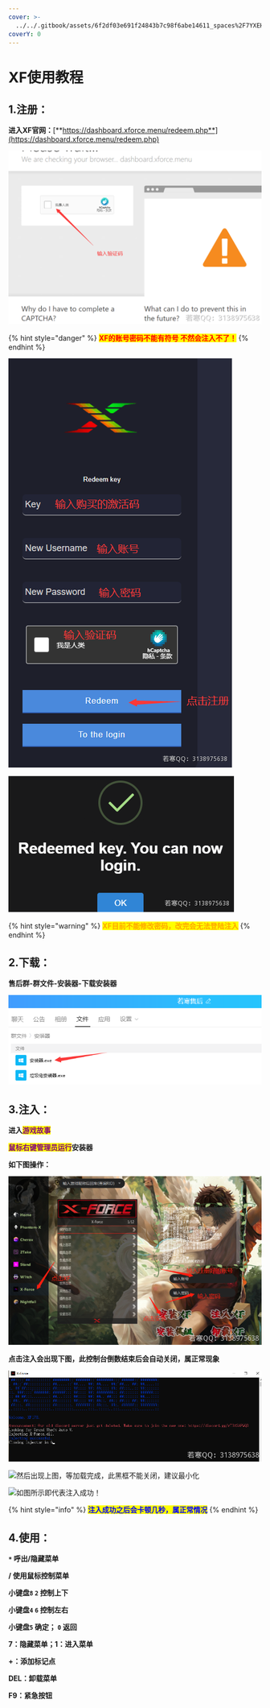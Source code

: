 ```yaml
---
cover: >-
  ../../.gitbook/assets/6f2df03e691f24843b7c98f6abe14611_spaces%2F7YXEHggLzaiKwZjRSOD4%2Fuploads%2FEbXfHu2QQj2ILQBwAvTT%2FQQ%E5%9B%BE%E7%89%8720210816194607_alt=media&token=78538084-c8d2-486d-96d0-21ff518ed280.png
coverY: 0
---
```


# XF使用教程

## 1.注册：

**进入XF官网：**[**https://dashboard.xforce.menu/redeem.php**](https://dashboard.xforce.menu/redeem.php)

![](<../../.gitbook/assets/image (47).png>)

{% hint style="danger" %}
<mark style="color:red;">**XF的账号密码不能有符号 不然会注入不了！**</mark>
{% endhint %}

![](<../../.gitbook/assets/image (3).png>)

![弹出此提示，说明你注册并激活成功了](<../../.gitbook/assets/image (50).png>)

{% hint style="warning" %}
<mark style="color:orange;">**XF目前不能修改密码，改完会无法登陆注入**</mark>
{% endhint %}

## **2.下载：**

**售后群-群文件-安装器-下载安装器**

![](<../../.gitbook/assets/image (49).png>)

## **3.注入：**

**进入**<mark style="color:purple;">**游戏故事**</mark>

<mark style="color:purple;">**鼠标右键管理员运行**</mark>**安装器**

**如下图操作：**

![](<../../.gitbook/assets/image (15).png>)

**点击注入会出现下图，此控制台倒数结束后会自动关闭，属正常现象**

![上图关闭后会自动弹出另外的弹框](<../../.gitbook/assets/image (56) (1).png>)

![然后出现上图，等加载完成，此黑框不能关闭，建议最小化](../../.gitbook/assets/d5b71ef792f5523100e5d1a0a9a6a7d7\_spaces%2F7YXEHggLzaiKwZjRSOD4%2Fuploads%2Fk6c4GPCgf4zvVLvvgNly%2FQQ%E5%9B%BE%E7%89%8720220424101545\_alt=media\&token=d1c2f2cb-6aa8-4806-a614-3074d8efca21.png)

![如图所示即代表注入成功！](../../.gitbook/assets/64714313836c9c043de480062fc58d18\_spaces%2F7YXEHggLzaiKwZjRSOD4%2Fuploads%2F4TkKi1i5DKKLAWA62lGY%2FQQ%E5%9B%BE%E7%89%8720220424101542\_alt=media\&token=54b2fb01-c7e7-4eb8-be3b-0f79e8b9ff00.png)

{% hint style="info" %}
<mark style="color:blue;">**注入成功之后会卡顿几秒，属正常情况**</mark>
{% endhint %}

## **4.使用：**

**`*` 呼出/隐藏菜单**

**/ 使用鼠标控制菜单**

**小键盘`8`  `2` 控制上下**

**小键盘`4`  `6` 控制左右**

**小键盘`5` 确定； `0` 返回**

**7：隐藏菜单；1：进入菜单**

**+：添加标记点**

**DEL：卸载菜单**

**F9：紧急按钮**
